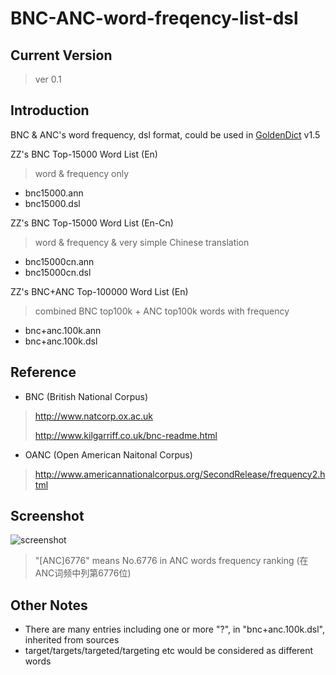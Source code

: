 BNC-ANC-word-freqency-list-dsl
==============================

## Current Version

> ver 0.1

## Introduction

BNC &amp; ANC's word frequency, dsl format, could be used in [GoldenDict] v1.5

ZZ's BNC Top-15000 Word List (En)
> word & frequency only
- bnc15000.ann
- bnc15000.dsl

ZZ's BNC Top-15000 Word List (En-Cn)
> word & frequency & very simple Chinese translation
- bnc15000cn.ann
- bnc15000cn.dsl

ZZ's BNC+ANC Top-100000 Word List (En)
> combined BNC top100k + ANC top100k words with frequency
- bnc+anc.100k.ann
- bnc+anc.100k.dsl

## Reference

- BNC (British National Corpus)

> http://www.natcorp.ox.ac.uk
>
> http://www.kilgarriff.co.uk/bnc-readme.html

- OANC (Open American Naitonal Corpus)

> http://www.americannationalcorpus.org/SecondRelease/frequency2.html

## Screenshot

![screenshot](https://raw.githubusercontent.com/jjzz/BNC-ANC-word-freqency-list-dsl/master/goldendict_screen.png)

> "[ANC]6776" means No.6776 in ANC words frequency ranking (在ANC词频中列第6776位)

## Other Notes

- There are many entries including one or more "?", in "bnc+anc.100k.dsl", inherited from sources
- target/targets/targeted/targeting etc would be considered as different words

[goldendict]:http://www.goldendict.org

